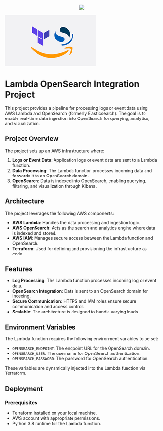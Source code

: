 <p align="center">
  <img src="[images/diagram.png](https://github.com/AyaBouagga/Terraform-aws/blob/test/images.png)" width="800"/>
</p>

![Image description](https://github.com/AyaBouagga/Terraform-aws/blob/test/images.png)

# Lambda OpenSearch Integration Project

This project provides a pipeline for processing logs or event data using AWS Lambda and OpenSearch (formerly Elasticsearch). The goal is to enable real-time data ingestion into OpenSearch for querying, analytics, and visualization.

## Project Overview

The project sets up an AWS infrastructure where:

1. **Logs or Event Data**: Application logs or event data are sent to a Lambda function.
2. **Data Processing**: The Lambda function processes incoming data and forwards it to an OpenSearch domain.
3. **OpenSearch**: Data is indexed into OpenSearch, enabling querying, filtering, and visualization through Kibana.

## Architecture

The project leverages the following AWS components:

- **AWS Lambda**: Handles the data processing and ingestion logic.
- **AWS OpenSearch**: Acts as the search and analytics engine where data is indexed and stored.
- **AWS IAM**: Manages secure access between the Lambda function and OpenSearch.
- **Terraform**: Used for defining and provisioning the infrastructure as code.

## Features

- **Log Processing**: The Lambda function processes incoming log or event data.
- **OpenSearch Integration**: Data is sent to an OpenSearch domain for indexing.
- **Secure Communication**: HTTPS and IAM roles ensure secure communication and access control.
- **Scalable**: The architecture is designed to handle varying loads.

## Environment Variables

The Lambda function requires the following environment variables to be set:

- `OPENSEARCH_ENDPOINT`: The endpoint URL for the OpenSearch domain.
- `OPENSEARCH_USER`: The username for OpenSearch authentication.
- `OPENSEARCH_PASSWORD`: The password for OpenSearch authentication.

These variables are dynamically injected into the Lambda function via Terraform.

## Deployment

### Prerequisites

- Terraform installed on your local machine.
- AWS account with appropriate permissions.
- Python 3.8 runtime for the Lambda function.

